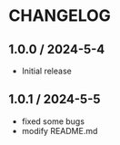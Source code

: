 # CHANGELOG

## 1.0.0 / 2024-5-4

- Initial release

## 1.0.1 / 2024-5-5

- fixed some bugs
- modify README.md
